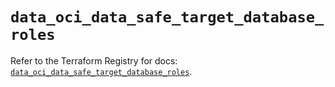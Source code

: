# `data_oci_data_safe_target_database_roles`

Refer to the Terraform Registry for docs: [`data_oci_data_safe_target_database_roles`](https://registry.terraform.io/providers/oracle/oci/7.19.0/docs/data-sources/data_safe_target_database_roles).
